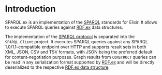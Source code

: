 # Introduction

SPARQL.ex is an implementation of the [SPARQL](http://www.w3.org/TR/sparql11-overview/) standards for Elixir. It allows to execute SPARQL queries against [RDF.ex](/rdf-ex) data structures. 

The implementation of the [SPARQL protocol](https://www.w3.org/TR/sparql11-protocol/) is separated into the `SPARQL.Client` project. It executes SPARQL queries against any SPARQL 1.0/1.1-compatible endpoint over HTTP and supports result sets in both XML, JSON, CSV and TSV formats, with JSON being the preferred default for content-negotiation purposes.
Graph results from `CONSTRUCT` queries can be read in any serialization format supported by [RDF.ex](/rdf-ex/serializations) and will be directly deserialized to the respective [RDF.ex data structure](/rdf-ex/data-structures).
